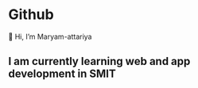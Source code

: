 # Github
👋 Hi, I’m Maryam-attariya
<h2>I am currently learning web and app development in SMIT</h2>

